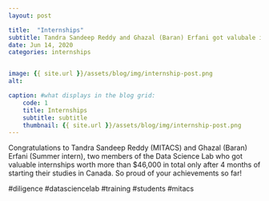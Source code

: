 ```yaml
---
layout: post

title:  "Internships"
subtitle: Tandra Sandeep Reddy and Ghazal (Baran) Erfani got valubale internships.
date: Jun 14, 2020
categories: internships


image: {{ site.url }}/assets/blog/img/internship-post.png
alt: 

caption: #what displays in the blog grid:
    code: 1
    title: Internships
    subtitle: subtitle
    thumbnail: {{ site.url }}/assets/blog/img/internship-post.png
---
```


Congratulations to Tandra Sandeep Reddy (MITACS) and Ghazal (Baran) Erfani (Summer intern), two members of the Data Science Lab who got valuable internships worth more than $46,000 in total only after 4 months of starting their studies in Canada. So proud of your achievements so far!

#diligence #datasciencelab #training #students #mitacs

